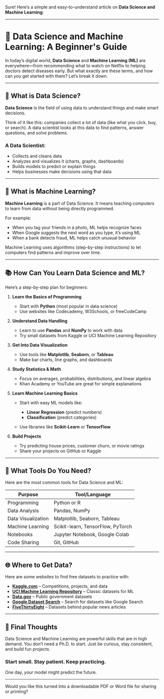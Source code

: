 Sure! Here’s a simple and easy-to-understand article on **Data Science and Machine Learning**:

---

# 🧠 Data Science and Machine Learning: A Beginner's Guide

In today’s digital world, **Data Science** and **Machine Learning (ML)** are everywhere—from recommending what to watch on Netflix to helping doctors detect diseases early. But what exactly are these terms, and how can *you* get started with them? Let’s break it down.

---

## 📌 What is Data Science?

**Data Science** is the field of using data to understand things and make smart decisions.

Think of it like this: companies collect a lot of data (like what you click, buy, or search). A data scientist looks at this data to find patterns, answer questions, and solve problems.

### A Data Scientist:

* Collects and cleans data
* Analyzes and visualizes it (charts, graphs, dashboards)
* Builds models to predict or explain things
* Helps businesses make decisions using that data

---

## 🤖 What is Machine Learning?

**Machine Learning** is a part of Data Science. It means teaching computers to learn from data without being directly programmed.

For example:

* When you tag your friends in a photo, ML helps recognize faces
* When Google suggests the next word as you type, it’s using ML
* When a bank detects fraud, ML helps catch unusual behavior

Machine Learning uses algorithms (step-by-step instructions) to let computers find patterns and improve over time.

---

## 📚 How Can You Learn Data Science and ML?

Here’s a step-by-step plan for beginners:

1. **Learn the Basics of Programming**

   * Start with **Python** (most popular in data science)
   * Use websites like Codecademy, W3Schools, or freeCodeCamp

2. **Understand Data Handling**

   * Learn to use **Pandas** and **NumPy** to work with data
   * Try small datasets from Kaggle or UCI Machine Learning Repository

3. **Get Into Data Visualization**

   * Use tools like **Matplotlib**, **Seaborn**, or **Tableau**
   * Make bar charts, line graphs, and dashboards

4. **Study Statistics & Math**

   * Focus on averages, probabilities, distributions, and linear algebra
   * Khan Academy or YouTube are great for simple explanations

5. **Learn Machine Learning Basics**

   * Start with easy ML models like:

     * **Linear Regression** (predict numbers)
     * **Classification** (predict categories)
   * Use libraries like **Scikit-Learn** or **TensorFlow**

6. **Build Projects**

   * Try predicting house prices, customer churn, or movie ratings
   * Share your projects on GitHub or Kaggle

---

## 🧰 What Tools Do You Need?

Here are the most common tools for Data Science and ML:

| Purpose            | Tool/Language                     |
| ------------------ | --------------------------------- |
| Programming        | Python or R                       |
| Data Analysis      | Pandas, NumPy                     |
| Data Visualization | Matplotlib, Seaborn, Tableau      |
| Machine Learning   | Scikit-learn, TensorFlow, PyTorch |
| Notebooks          | Jupyter Notebook, Google Colab    |
| Code Sharing       | Git, GitHub                       |

---

## 🌐 Where to Get Data?

Here are some websites to find free datasets to practice with:

* **[Kaggle.com](https://www.kaggle.com/)** – Competitions, projects, and data
* **[UCI Machine Learning Repository](https://archive.ics.uci.edu/ml/index.php)** – Classic datasets for ML
* **[Data.gov](https://data.gov/)** – Public government datasets
* **[Google Dataset Search](https://datasetsearch.research.google.com/)** – Search for datasets like Google Search
* **[FiveThirtyEight](https://fivethirtyeight.com/)** – Datasets behind popular news articles

---

## 🚀 Final Thoughts

Data Science and Machine Learning are powerful skills that are in high demand. You don’t need a Ph.D. to start. Just be curious, stay consistent, and build fun projects.

### Start small. Stay patient. Keep practicing.

One day, *your* model might predict the future.

---

Would you like this turned into a downloadable PDF or Word file for sharing or printing?
